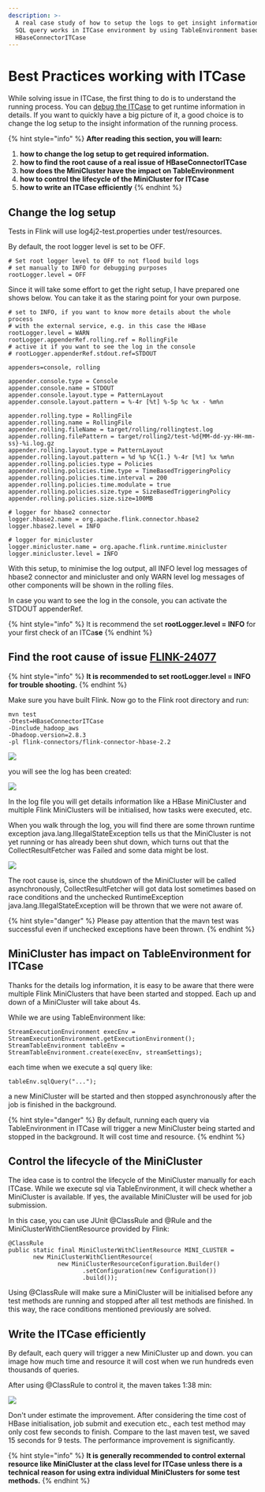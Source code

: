 ```yaml
---
description: >-
  A real case study of how to setup the logs to get insight information of how
  SQL query works in ITCase environment by using TableEnvironment based on
  HBaseConnectorITCase
---
```


# Best Practices working with ITCase

While solving issue in ITCase, the first thing to do is to understand the running process. You can [debug the ITCase](debug-flink-itcase.md) to get runtime information in details. If you want to quickly have a big picture of it, a good choice is to change the log setup to the insight information of the running process.

{% hint style="info" %}
**After reading this section, you will learn:**

1. **how to change the log setup to get required information.**
2. **how to find the root cause of a real issue of HBaseConnectorITCase**
3. **how does the MiniCluster have the impact on TableEnvironment**
4. **how to control the lifecycle of the MiniCluster for ITCase**
5. **how to write an ITCase efficiently**
{% endhint %}

## Change the log setup

Tests in Flink will use log4j2-test.properties under test/resources.&#x20;

By default, the root logger level is set to be OFF.

```
# Set root logger level to OFF to not flood build logs
# set manually to INFO for debugging purposes
rootLogger.level = OFF
```

Since it will take some effort to get the right setup, I have prepared one shows below. You can take it as the staring point for your own purpose.

```
# set to INFO, if you want to know more details about the whole process 
# with the external service, e.g. in this case the HBase 
rootLogger.level = WARN
rootLogger.appenderRef.rolling.ref = RollingFile
# active it if you want to see the log in the console
# rootLogger.appenderRef.stdout.ref=STDOUT

appenders=console, rolling

appender.console.type = Console
appender.console.name = STDOUT
appender.console.layout.type = PatternLayout
appender.console.layout.pattern = %-4r [%t] %-5p %c %x - %m%n

appender.rolling.type = RollingFile
appender.rolling.name = RollingFile
appender.rolling.fileName = target/rolling/rollingtest.log
appender.rolling.filePattern = target/rolling2/test-%d{MM-dd-yy-HH-mm-ss}-%i.log.gz
appender.rolling.layout.type = PatternLayout
appender.rolling.layout.pattern = %d %p %C{1.} %-4r [%t] %x %m%n
appender.rolling.policies.type = Policies
appender.rolling.policies.time.type = TimeBasedTriggeringPolicy
appender.rolling.policies.time.interval = 200
appender.rolling.policies.time.modulate = true
appender.rolling.policies.size.type = SizeBasedTriggeringPolicy
appender.rolling.policies.size.size=100MB

# logger for hbase2 connector
logger.hbase2.name = org.apache.flink.connector.hbase2
logger.hbase2.level = INFO

# logger for minicluster
logger.minicluster.name = org.apache.flink.runtime.minicluster
logger.minicluster.level = INFO
```

With this setup, to minimise the log output, all INFO level log messages of hbase2 connector and minicluster and only WARN level log messages of other components will be shown in the rolling files.&#x20;

In case you want to see the log in the console, you can activate the STDOUT appenderRef.

{% hint style="info" %}
It is recommend the set **rootLogger.level = INFO** for your first check of an ITCa**se**
{% endhint %}

## Find the root cause of issue [FLINK-24077](https://issues.apache.org/jira/browse/FLINK-24077)

{% hint style="info" %}
**It is recommended to set rootLogger.level = INFO for trouble shooting.**
{% endhint %}

Make sure you have built Flink. Now go to the Flink root directory and run:

```
mvn test 
-Dtest=HBaseConnectorITCase 
-Dinclude_hadoop_aws 
-Dhadoop.version=2.8.3 
-pl flink-connectors/flink-connector-hbase-2.2
```

![](<../.gitbook/assets/image (12).png>)

you will see the log has been created:

![](<../.gitbook/assets/image (9).png>)

In the log file you will get details information like a HBase MiniCluster and multiple Flink MiniClusters  will be initialised, how tasks were executed, etc.

When you walk through the log, you will find there are some thrown runtime exception java.lang.IllegalStateException tells us that the MiniCluster is not yet running or has already been shut down, which turns out that the CollectResultFetcher was Failed and some data might be lost.

![](<../.gitbook/assets/image (10).png>)

The root cause is, since the shutdown of the MiniCluster will be called asynchronously, CollectResultFetcher will got data lost sometimes based on race conditions and the unchecked RuntimeException java.lang.IllegalStateException will be thrown that we were not aware of.

{% hint style="danger" %}
Please pay attention that the mavn test was successful even if unchecked exceptions have been thrown.&#x20;
{% endhint %}

## MiniCluster has impact on TableEnvironment for ITCase

Thanks for the details log information, it is easy to be aware that there were multiple Flink MiniClusters that have been started and stopped. Each up and down of a MiniCluster will take about 4s.&#x20;

While we are using TableEnvironment like:

```
StreamExecutionEnvironment execEnv = StreamExecutionEnvironment.getExecutionEnvironment();
StreamTableEnvironment tableEnv = StreamTableEnvironment.create(execEnv, streamSettings);
```

each time when we execute a sql query like:&#x20;

```
tableEnv.sqlQuery("...");
```

a new MiniCluster will be started and then stopped asynchronously after the job is finished in the background.

{% hint style="danger" %}
By default, running each query via TableEnvironment in ITCase will trigger a new MiniCluster being started and stopped in the background. It will cost time and resource.
{% endhint %}

## Control the lifecycle of the MiniCluster

The idea case is to control the lifecycle of the MiniCluster manually for each ITCase. While we execute sql via TableEnvironment, it will check whether a MiniCluster is available. If yes, the available MiniCluster will be used for job submission.

In this case, you can use JUnit @ClassRule and @Rule and the MiniClusterWithClientResource provided by Flink:

```
@ClassRule
public static final MiniClusterWithClientResource MINI_CLUSTER = 
       new MiniClusterWithClientResource(                
              new MiniClusterResourceConfiguration.Builder()                        
                     .setConfiguration(new Configuration())                        
                     .build());
```

Using @ClassRule will make sure a MiniCluster will be initialised before any test methods are running and stopped after all test methods are finished. In this way, the race conditions mentioned previously are solved.

## Write the ITCase efficiently

By default, each query will trigger a new MiniCluster up and down. you can image how much time and resource it will cost when we run hundreds even thousands of queries.&#x20;

After using @ClassRule to control it, the maven takes 1:38 min:

![](<../.gitbook/assets/image (11).png>)

Don't under estimate the improvement. After considering the time cost of HBase initialisation, job submit and execution etc., each test method may only cost few seconds to finish. Compare to the last maven test, we saved 15 seconds for 9 tests. The performance improvement is significantly.

{% hint style="info" %}
**It is generally recommended to control external resource like MiniCluster at the class level for ITCase unless there is a technical reason for using extra individual MiniClusters for some test methods.**
{% endhint %}
